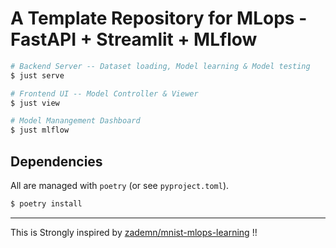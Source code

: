 # A Template Repository for MLops - FastAPI + Streamlit + MLflow

```bash
# Backend Server -- Dataset loading, Model learning & Model testing
$ just serve

# Frontend UI -- Model Controller & Viewer
$ just view

# Model Manangement Dashboard
$ just mlflow
```

## Dependencies

All are managed with `poetry` (or see `pyproject.toml`).

```bash
$ poetry install
```

---

This is Strongly inspired by [zademn/mnist-mlops-learning](https://github.com/zademn/mnist-mlops-learning) !!
